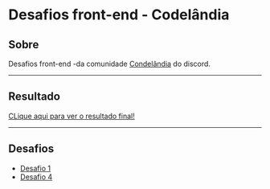 # Desafios front-end - Codelândia

## Sobre

Desafios front-end -da comunidade [Condelândia](https://discord.com/invite/QevDJqCzaY) do discord.

---

## Resultado

[CLique aqui para ver o resultado final!](https://wellsantoss.github.io/desafios-codelandia/)

---

## Desafios

- [Desafio 1](/desafio1)
- [Desafio 4](/desafio4)
